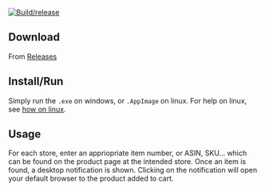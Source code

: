 [![Build/release](https://github.com/Gnarus-G/in-store-4-u/actions/workflows/Release.yml/badge.svg)](https://github.com/Gnarus-G/in-store-4-u/actions/workflows/Release.yml)

## Download
From [Releases](https://github.com/Gnarus-G/in-store-4-u/releases)

## Install/Run
Simply run the `.exe` on windows, or `.AppImage` on linux. For help on linux, see [how on linux](https://docs.appimage.org/introduction/quickstart.html#ref-how-to-run-appimage).

## Usage
For each store, enter an appriopriate item number, or ASIN, SKU... which can be found on the product page at the intended store.
Once an item is found, a desktop notification is shown. Clicking on the notification will open your default browser to the product added to cart.
